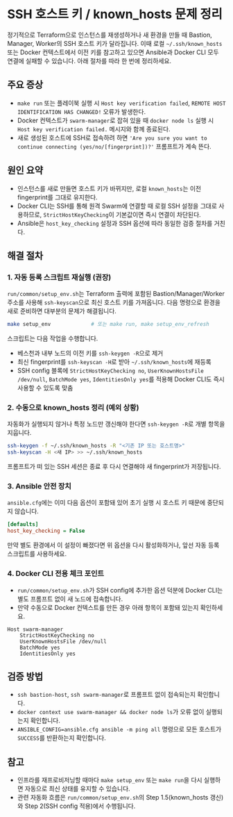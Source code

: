 # SSH 호스트 키 / known_hosts 문제 정리

정기적으로 Terraform으로 인스턴스를 재생성하거나 새 환경을 만들 때 Bastion, Manager, Worker의 SSH 호스트 키가 달라집니다. 이때 로컬 `~/.ssh/known_hosts` 또는 Docker 컨텍스트에서 이전 키를 참고하고 있으면 Ansible과 Docker CLI 모두 연결에 실패할 수 있습니다. 아래 절차를 따라 한 번에 정리하세요.

## 주요 증상
- `make run` 또는 플레이북 실행 시 `Host key verification failed`, `REMOTE HOST IDENTIFICATION HAS CHANGED!` 오류가 발생한다.
- Docker 컨텍스트가 `swarm-manager`로 잡혀 있을 때 `docker node ls` 실행 시 `Host key verification failed.` 메시지와 함께 종료된다.
- 새로 생성된 호스트에 SSH로 접속하려 하면 `'Are you sure you want to continue connecting (yes/no/[fingerprint])?'` 프롬프트가 계속 뜬다.

## 원인 요약
- 인스턴스를 새로 만들면 호스트 키가 바뀌지만, 로컬 `known_hosts`는 이전 fingerprint를 그대로 유지한다.
- Docker CLI는 SSH를 통해 원격 Swarm에 연결할 때 로컬 SSH 설정을 그대로 사용하므로, `StrictHostKeyChecking`이 기본값이면 즉시 연결이 차단된다.
- Ansible은 `host_key_checking` 설정과 SSH 옵션에 따라 동일한 검증 절차를 거친다.

## 해결 절차

### 1. 자동 등록 스크립트 재실행 (권장)
`run/common/setup_env.sh`는 Terraform 출력에 포함된 Bastion/Manager/Worker 주소를 사용해 `ssh-keyscan`으로 최신 호스트 키를 가져옵니다. 다음 명령으로 환경을 새로 준비하면 대부분의 문제가 해결됩니다.

```bash
make setup_env             # 또는 make run, make setup_env_refresh
```

스크립트는 다음 작업을 수행합니다.
- 베스천과 내부 노드의 이전 키를 `ssh-keygen -R`으로 제거
- 최신 fingerprint를 `ssh-keyscan -H`로 받아 `~/.ssh/known_hosts`에 재등록
- SSH config 블록에 `StrictHostKeyChecking no`, `UserKnownHostsFile /dev/null`, `BatchMode yes`, `IdentitiesOnly yes`를 적용해 Docker CLI도 즉시 사용할 수 있도록 맞춤

### 2. 수동으로 known_hosts 정리 (예외 상황)
자동화가 실행되지 않거나 특정 노드만 갱신해야 한다면 `ssh-keygen -R`로 개별 항목을 지웁니다.

```bash
ssh-keygen -f ~/.ssh/known_hosts -R "<기존 IP 또는 호스트명>"
ssh-keyscan -H <새 IP> >> ~/.ssh/known_hosts
```

프롬프트가 떠 있는 SSH 세션은 종료 후 다시 연결해야 새 fingerprint가 저장됩니다.

### 3. Ansible 안전 장치
`ansible.cfg`에는 이미 다음 옵션이 포함돼 있어 초기 실행 시 호스트 키 때문에 중단되지 않습니다.

```ini
[defaults]
host_key_checking = False
```

만약 별도 환경에서 이 설정이 빠졌다면 위 옵션을 다시 활성화하거나, 앞선 자동 등록 스크립트를 사용하세요.

### 4. Docker CLI 전용 체크 포인트
- `run/common/setup_env.sh`가 SSH config에 추가한 옵션 덕분에 Docker CLI는 별도 프롬프트 없이 새 노드에 접속합니다.
- 만약 수동으로 Docker 컨텍스트를 만든 경우 아래 항목이 포함돼 있는지 확인하세요.

```
Host swarm-manager
    StrictHostKeyChecking no
    UserKnownHostsFile /dev/null
    BatchMode yes
    IdentitiesOnly yes
```

## 검증 방법
- `ssh bastion-host`, `ssh swarm-manager`로 프롬프트 없이 접속되는지 확인합니다.
- `docker context use swarm-manager && docker node ls`가 오류 없이 실행되는지 확인합니다.
- `ANSIBLE_CONFIG=ansible.cfg ansible -m ping all` 명령으로 모든 호스트가 `SUCCESS`를 반환하는지 확인합니다.

## 참고
- 인프라를 재프로비저닝할 때마다 `make setup_env` 또는 `make run`을 다시 실행하면 자동으로 최신 상태를 유지할 수 있습니다.
- 관련 자동화 흐름은 `run/common/setup_env.sh`의 Step 1.5(known_hosts 갱신)와 Step 2(SSH config 적용)에서 수행됩니다.
